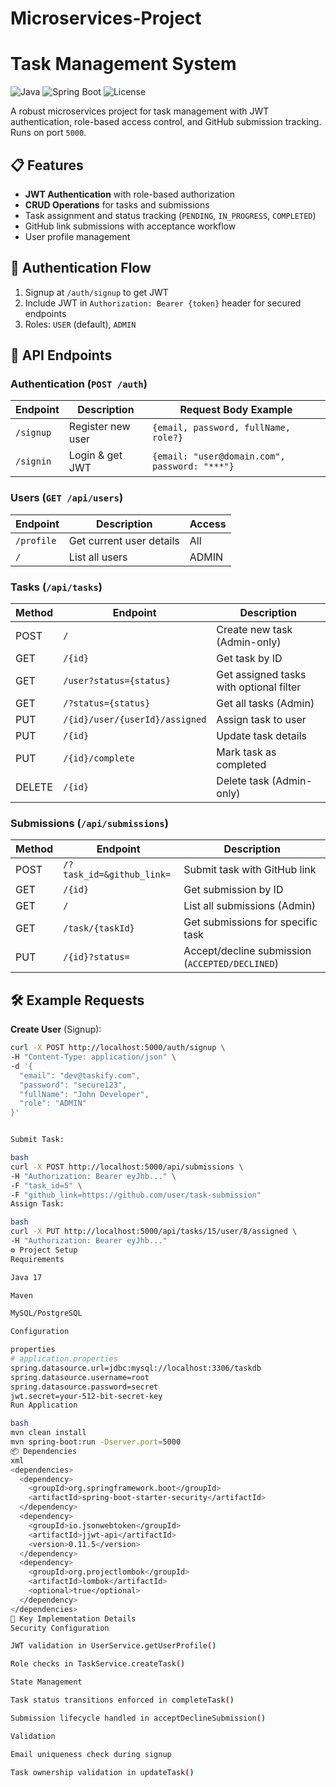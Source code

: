 # Microservices-Project
# Task Management System

![Java](https://img.shields.io/badge/Java-17-blue)
![Spring Boot](https://img.shields.io/badge/Spring_Boot-3.1-green)
![License](https://img.shields.io/badge/License-MIT-lightgrey)

A robust microservices project for task management with JWT authentication, role-based access control, and GitHub submission tracking. Runs on port `5000`.

## 📋 Features
- **JWT Authentication** with role-based authorization
- **CRUD Operations** for tasks and submissions
- Task assignment and status tracking (`PENDING`, `IN_PROGRESS`, `COMPLETED`)
- GitHub link submissions with acceptance workflow
- User profile management

## 🔑 Authentication Flow
1. Signup at `/auth/signup` to get JWT
2. Include JWT in `Authorization: Bearer {token}` header for secured endpoints
3. Roles: `USER` (default), `ADMIN`

## 🚀 API Endpoints

### Authentication (`POST /auth`)
| Endpoint    | Description          | Request Body Example                          |
|-------------|----------------------|-----------------------------------------------|
| `/signup`   | Register new user    | `{email, password, fullName, role?}`          |
| `/signin`   | Login & get JWT      | `{email: "user@domain.com", password: "***"}` |

### Users (`GET /api/users`)
| Endpoint     | Description              | Access  |
|--------------|--------------------------|---------|
| `/profile`   | Get current user details | All     |
| `/`          | List all users           | ADMIN   |

### Tasks (`/api/tasks`)
| Method | Endpoint                         | Description                               |
|--------|----------------------------------|-------------------------------------------|
| POST   | `/`                              | Create new task (Admin-only)              |
| GET    | `/{id}`                          | Get task by ID                            |
| GET    | `/user?status={status}`          | Get assigned tasks with optional filter   |
| GET    | `/?status={status}`              | Get all tasks (Admin)                     |
| PUT    | `/{id}/user/{userId}/assigned`   | Assign task to user                       |
| PUT    | `/{id}`                          | Update task details                       |
| PUT    | `/{id}/complete`                 | Mark task as completed                    |
| DELETE | `/{id}`                          | Delete task (Admin-only)                  |

### Submissions (`/api/submissions`)
| Method | Endpoint                | Description                               |
|--------|-------------------------|-------------------------------------------|
| POST   | `/?task_id=&github_link=`| Submit task with GitHub link              |
| GET    | `/{id}`                 | Get submission by ID                      |
| GET    | `/`                     | List all submissions (Admin)              |
| GET    | `/task/{taskId}`        | Get submissions for specific task         |
| PUT    | `/{id}?status=`         | Accept/decline submission (`ACCEPTED/DECLINED`) |

## 🛠️ Example Requests

**Create User** (Signup):
```bash
curl -X POST http://localhost:5000/auth/signup \
-H "Content-Type: application/json" \
-d '{
  "email": "dev@taskify.com",
  "password": "secure123",
  "fullName": "John Developer",
  "role": "ADMIN"
}'


Submit Task:

bash
curl -X POST http://localhost:5000/api/submissions \
-H "Authorization: Bearer eyJhb..." \
-F "task_id=5" \
-F "github_link=https://github.com/user/task-submission"
Assign Task:

bash
curl -X PUT http://localhost:5000/api/tasks/15/user/8/assigned \
-H "Authorization: Bearer eyJhb..."
⚙️ Project Setup
Requirements

Java 17

Maven

MySQL/PostgreSQL

Configuration

properties
# application.properties
spring.datasource.url=jdbc:mysql://localhost:3306/taskdb
spring.datasource.username=root
spring.datasource.password=secret
jwt.secret=your-512-bit-secret-key
Run Application

bash
mvn clean install
mvn spring-boot:run -Dserver.port=5000
📦 Dependencies
xml
<dependencies>
  <dependency>
    <groupId>org.springframework.boot</groupId>
    <artifactId>spring-boot-starter-security</artifactId>
  </dependency>
  <dependency>
    <groupId>io.jsonwebtoken</groupId>
    <artifactId>jjwt-api</artifactId>
    <version>0.11.5</version>
  </dependency>
  <dependency>
    <groupId>org.projectlombok</groupId>
    <artifactId>lombok</artifactId>
    <optional>true</optional>
  </dependency>
</dependencies>
📝 Key Implementation Details
Security Configuration

JWT validation in UserService.getUserProfile()

Role checks in TaskService.createTask()

State Management

Task status transitions enforced in completeTask()

Submission lifecycle handled in acceptDeclineSubmission()

Validation

Email uniqueness check during signup

Task ownership validation in updateTask()
